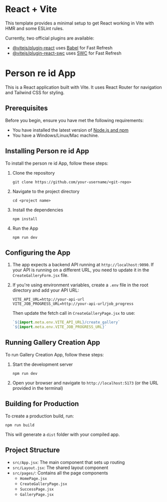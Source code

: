 # React + Vite

This template provides a minimal setup to get React working in Vite with HMR and some ESLint rules.

Currently, two official plugins are available:

- [@vitejs/plugin-react](https://github.com/vitejs/vite-plugin-react/blob/main/packages/plugin-react/README.md) uses [Babel](https://babeljs.io/) for Fast Refresh
- [@vitejs/plugin-react-swc](https://github.com/vitejs/vite-plugin-react-swc) uses [SWC](https://swc.rs/) for Fast Refresh

# Person re id  App

This is a React application built with Vite. It uses React Router for navigation and Tailwind CSS for styling.

## Prerequisites

Before you begin, ensure you have met the following requirements:

* You have installed the latest version of [Node.js and npm](https://nodejs.org/)
* You have a Windows/Linux/Mac machine.

## Installing Person re id App

To install the person re id App, follow these steps:

1. Clone the repository
   ```
   git clone https://github.com/your-username/<git-repo>
   ```
2. Navigate to the project directory
   ```
   cd <project name>
   ```
3. Install the dependencies
   ```
   npm install
   ```
4. Run the App
   ```
   npm run dev
   ```

## Configuring the App

1. The app expects a backend API running at `http://localhost:9090`. If your API is running on a different URL, you need to update it in the `CreateGalleryForm.jsx` file.

2. If you're using environment variables, create a `.env` file in the root directory and add your API URL:
   ```
   VITE_API_URL=http://your-api-url
   VITE_JOB_PROGRESS_URL=http://your-api-url/job_progress
   ```
   Then update the fetch call in `CreateGalleryPage.jsx` to use:
   ```javascript
   `${import.meta.env.VITE_API_URL}/create_gallery`
   `${import.meta.env.VITE_JOB_PROGRESS_URL}`
   ```

## Running Gallery Creation App

To run Gallery Creation App, follow these steps:

1. Start the development server
   ```
   npm run dev
   ```
2. Open your browser and navigate to `http://localhost:5173` (or the URL provided in the terminal)

## Building for Production

To create a production build, run:

```
npm run build
```

This will generate a `dist` folder with your compiled app.

## Project Structure

- `src/App.jsx`: The main component that sets up routing
- `src/Layout.jsx`: The shared layout component
- `src/pages/`: Contains all the page components
  - `HomePage.jsx`
  - `CreateGalleryPage.jsx`
  - `SuccessPage.jsx`
  - `GalleryPage.jsx`

